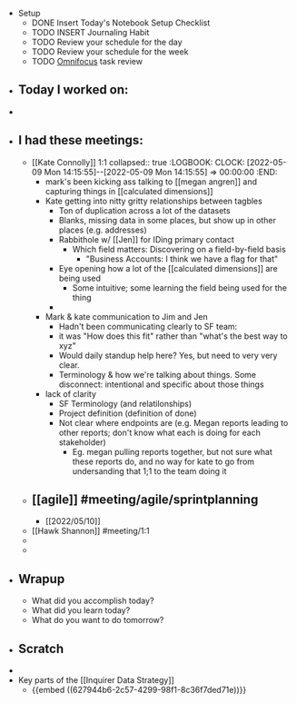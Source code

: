 - Setup
	- DONE Insert Today's Notebook Setup Checklist
	- TODO INSERT Journaling Habit
	- TODO Review your schedule for the day
	- TODO Review your schedule for the week
	- TODO [Omnifocus](omnifocus://) task review
- ## Today I worked on:
-
- ## I had these meetings:
	- [[Kate Connolly]] 1:1
	  collapsed:: true
	  :LOGBOOK:
	  CLOCK: [2022-05-09 Mon 14:15:55]--[2022-05-09 Mon 14:15:55] =>  00:00:00
	  :END:
		- mark's been kicking ass talking to [[megan angren]] and capturing things in [[calculated dimensions]]
		- Kate getting into nitty gritty relationships between tagbles
			- Ton of duplication across a lot of the datasets
			- Blanks, missing data in some places, but show up in other places (e.g. addresses)
			- Rabbithole w/ [[Jen]] for IDing primary contact
				- Which field matters: Discovering on a field-by-field basis
					- "Business Accounts: I think we have a flag for that"
			- Eye opening how a lot of the [[calculated dimensions]] are being used
				- Some intuitive; some learning the field being used for the thing
			-
		- Mark & kate communication to Jim and Jen
			- Hadn't been communicating clearly to SF team:
			- it was "How does this fit" rather than "what's the best way to xyz"
			- Would daily standup help here? Yes, but need to very very clear.
			- Terminology & how we're talking about things. Some disconnect: intentional and specific about those things
		- lack of clarity
			- SF Terminology (and relatilonships)
			- Project definition (definition of done)
			- Not clear where endpoints are (e.g. Megan reports leading to other reports; don't know what each is doing for each stakeholder)
				- Eg. megan pulling reports together, but not sure what these reports do, and no way for kate to go from undersanding that 1;1 to the team doing it
	- [[agile]] #meeting/agile/sprintplanning
		-
		- [[2022/05/10]]
	- [[Hawk Shannon]] #meeting/1:1
	-
	-
- ## Wrapup
	- What did you accomplish today?
	- What did you learn today?
	- What do you want to do tomorrow?
- ## Scratch
-
- Key parts of the [[Inquirer Data Strategy]]
	- {{embed ((627944b6-2c57-4299-98f1-8c36f7ded71e))}}